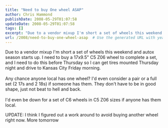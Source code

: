 ```yaml
---
title: "Need to buy One wheel ASAP"
author: Chris Hammond
publishDate: 2008-05-29T01:07:58
updateDate: 2008-05-29T01:07:58
tags: []
excerpt: "Due to a vendor mixup I'm short a set of wheels this weekend and autox season starts up. I need to buy a 17x9.5\" C5 Z06 wheel to complete a set, and I need to do this before Thursday so I can get tires mounted Thursday night and drive to Kansas City Friday morning.   Any chance anyone local has one wheel? I'd even consider a pair or a full set (2 17s and 2 18s) if someone has them. They don't have to be in good shape, just not beat to hell and back.  I'd even be down for a set of C6 wheels in C5 Z06 sizes if anyone has them local. "
url: /2008/need-to-buy-one-wheel-asap  # Use the generated URL with year
---
```

<p>Due to a vendor mixup I'm short a set of wheels this weekend and autox season starts up. I need to buy a 17x9.5" C5 Z06 wheel to complete a set, and I need to do this before Thursday so I can get tires mounted Thursday night and drive to Kansas City Friday morning. <br /> <br /> Any chance anyone local has one wheel? I'd even consider a pair or a full set (2 17s and 2 18s) if someone has them. They don't have to be in good shape, just not beat to hell and back.<br /> <br /> I'd even be down for a set of C6 wheels in C5 Z06 sizes if anyone has them local.</p> <p>UPDATE: I think I figured out a work around to avoid buying another wheel right now. More tomorrow</p>
